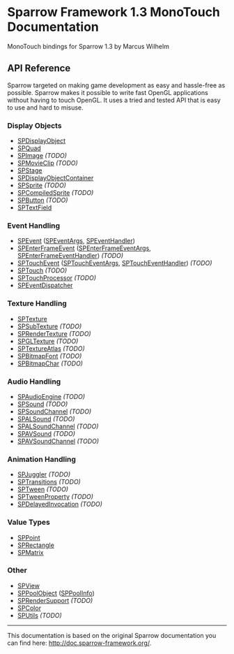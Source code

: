 # Sparrow Framework 1.3 MonoTouch Documentation

MonoTouch bindings for Sparrow 1.3 by Marcus Wilhelm

## API Reference

Sparrow targeted on making game development as easy and hassle-free as possible. Sparrow makes it possible to write fast OpenGL applications without having to touch OpenGL. It uses a tried and tested API that is easy to use and hard to misuse.

### Display Objects

 - [SPDisplayObject](api/SPDisplayObject.md)
 - [SPQuad](api/SPQuad.md)
 - [SPImage](api/SPImage.md) *(TODO)*
 - [SPMovieClip](api/SPMovieClip.md) *(TODO)*
 - [SPStage](api/SPStage.md)
 - [SPDisplayObjectContainer](api/SPDisplayObjectContainer.md)
 - [SPSprite](api/SPSprite.md) *(TODO)*
 - [SPCompiledSprite](api/SPCompiledSprite.md) *(TODO)*
 - [SPButton](api/SPButton.md) *(TODO)*
 - [SPTextField](api/SPTextField.md)
 
### Event Handling

 - [SPEvent](api/SPEvent.md) ([SPEventArgs](api/SPEvent.md), [SPEventHandler](api/SPEvent.md))
 - [SPEnterFrameEvent](api/SPEnterFrameEvent.md) ([SPEnterFrameEventArgs](api/SPEnterFrameEvent.md), [SPEnterFrameEventHandler](api/SPEnterFrameEvent.md)) *(TODO)*
 - [SPTouchEvent](api/SPTouchEvent.md) ([SPTouchEventArgs](api/SPTouchEvent.md), [SPTouchEventHandler](api/SPTouchEvent.md)) *(TODO)*
 - [SPTouch](api/SPTouch.md) *(TODO)*
 - [SPTouchProcessor](api/SPTouchProcessor.md) *(TODO)*
 - [SPEventDispatcher](api/SPEventDispatcher.md)
 
### Texture Handling

 - [SPTexture](api/SPTexture.md)
 - [SPSubTexture](api/SPSubTexture.md) *(TODO)*
 - [SPRenderTexture](api/SPRenderTexture.md) *(TODO)*
 - [SPGLTexture](api/SPGLTexture.md) *(TODO)*
 - [SPTextureAtlas](api/SPTextureAtlas.md) *(TODO)*
 - [SPBitmapFont](api/SPBitmapFont.md) *(TODO)*
 - [SPBitmapChar](api/SPBitmapChar.md) *(TODO)*

### Audio Handling

 - [SPAudioEngine](api/SPAudioEngine.md) *(TODO)*
 - [SPSound](api/SPSound.md) *(TODO)*
 - [SPSoundChannel](api/SPSoundChannel.md) *(TODO)*
 - [SPALSound](api/SPALSound.md) *(TODO)*
 - [SPALSoundChannel](api/SPALSoundChannel.md) *(TODO)*
 - [SPAVSound](api/SPAVSound.md) *(TODO)*
 - [SPAVSoundChannel](api/SPAVSoundChannel.md) *(TODO)*
   
### Animation Handling
   
 - [SPJuggler](api/SPJuggler.md) *(TODO)*
 - [SPTransitions](api/SPTransitions.md) *(TODO)*
 - [SPTween](api/SPTween.md) *(TODO)*
 - [SPTweenProperty](api/SPTweenProperty.md) *(TODO)*
 - [SPDelayedInvocation](api/SPDelayedInvocation.md) *(TODO)*
   
### Value Types

 - [SPPoint](api/SPPoint.md)
 - [SPRectangle](api/SPRectangle.md)
 - [SPMatrix](api/SPMatrix.md)

### Other

 - [SPView](api/SPView.md)
 - [SPPoolObject](api/SPPoolObject.md) ([SPPoolInfo](api/SPPoolObject.md))
 - [SPRenderSupport](api/SPRenderSupport.md) *(TODO)*
 - [SPColor](api/SPColor.md)
 - [SPUtils](api/SPUtils.md) *(TODO)*
    
---

This documentation is based on the original Sparrow documentation you can find here: <http://doc.sparrow-framework.org/>.
